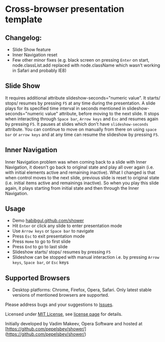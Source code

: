 # Сross-browser presentation template

## Changelog:
* Slide Show feature
* Inner Navigation reset
* Few other minor fixes (e.g. black screen on pressing `Enter` on start, node.classList.add replaced with node.className which wasn't working in Safari and probably IE8)

## Slide Show
It requires additional attribute slideshow-seconds="numeric value". 
It starts/ stops/ resumes by pressing `F5` at any time during the presentation. 
A slide plays for its specified time interval in seconds mentioned in slideshow-seconds="numeric value" attribute, before moving to the next slide. 
It stops when interacting through `Space bar`, `Arrow keys` and `Esc` and resumes again by pressing `F5`.
It pauses at slides which don't have `slideshow-seconds` attribute. You can continue to move on manually from there on using `space bar` or `arrow keys` and at any time can resume the slideshow by pressing `F5`.

## Inner Navigation
Inner Navigation problem was when coming back to a slide with Inner Navigation, it doesn't go back to original state and play all over again (i.e. with initial elements active and remaining inactive). What I changed is that when control moves to the next slide, previous slide is reset to original state (i.e. initial items active and remainings inactive). So when you play this slide again, it plays starting from initial state and then through the Inner Navigation.

## Usage
* Demo [habibgul.github.com/shower](http://habibgul.github.com/shower)
* Hit `Enter` or click any slide to enter presentation mode
* Use `Arrow keys` or `Space bar` to navigate
* Press `Esc` to exit presentation mode
* Press `Home` to go to first slide
* Press `End` to go to last slide
* Slideshow starts/ stops/ resumes by pressing `F5`
* Slideshow can be stopped with manual interaction i.e. by pressing `Arrow keys`, `Space bar`, or `Esc` keys

## Supported Browsers

* Desktop platforms: Chrome, Firefox, Opera, Safari. Only latest stable versions of mentioned browsers are supported.


Please address bugs and your suggestions to [Issues](http://github.com/habibgul/Shower-Presentation-Template/issues).

Licensed under [MIT License](http://en.wikipedia.org/wiki/MIT_License), see [license page](https://github.com/pepelsbey/shower/wiki/License) for details.

Initially developed by Vadim Makeev, Opera Software and hosted at [https://github.com/pepelsbey/shower/] (https://github.com/pepelsbey/shower/)
